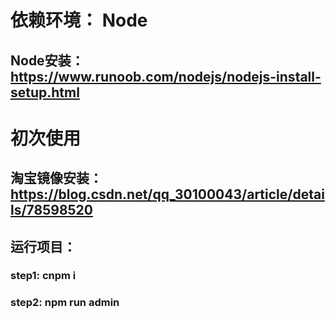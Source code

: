 # 依赖环境： Node

  ## Node安装：https://www.runoob.com/nodejs/nodejs-install-setup.html

# 初次使用

  ## 淘宝镜像安装：https://blog.csdn.net/qq_30100043/article/details/78598520

  ## 运行项目： 
  ### step1: cnpm i 
  ### step2: npm run admin